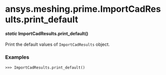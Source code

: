 # ansys.meshing.prime.ImportCadResults.print_default

<a id="ansys.meshing.prime.ImportCadResults.print_default"></a>

#### *static* ImportCadResults.print_default()

Print the default values of `ImportCadResults` object.

### Examples

```pycon
>>> ImportCadResults.print_default()
```

<!-- !! processed by numpydoc !! -->
